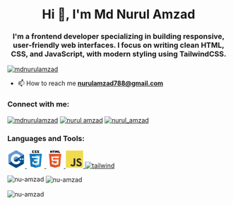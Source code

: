 <h1 align="center">Hi 👋, I'm Md Nurul Amzad</h1>
<h3 align="center">I'm a frontend developer specializing in building responsive, user-friendly web interfaces. I focus on writing clean HTML, CSS, and JavaScript, with modern styling using TailwindCSS.</h3>

<p align="left"> <a href="https://twitter.com/mdnurulamzad" target="blank"><img src="https://img.shields.io/twitter/follow/mdnurulamzad?logo=twitter&style=for-the-badge" alt="mdnurulamzad" /></a> </p>

- 📫 How to reach me **nurulamzad788@gmail.com**

<h3 align="left">Connect with me:</h3>
<p align="left">
<a href="https://twitter.com/mdnurulamzad" target="blank"><img align="center" src="https://raw.githubusercontent.com/rahuldkjain/github-profile-readme-generator/master/src/images/icons/Social/twitter.svg" alt="mdnurulamzad" height="30" width="40" /></a>
<a href="https://www.youtube.com/@mdnurulamzad" target="blank"><img align="center" src="https://raw.githubusercontent.com/rahuldkjain/github-profile-readme-generator/master/src/images/icons/Social/youtube.svg" alt="nurul amzad" height="30" width="40" /></a>
<a href="https://codeforces.com/profile/nurul_amzad" target="blank"><img align="center" src="https://raw.githubusercontent.com/rahuldkjain/github-profile-readme-generator/master/src/images/icons/Social/codeforces.svg" alt="nurul_amzad" height="30" width="40" /></a>
</p>

<h3 align="left">Languages and Tools:</h3>
<p align="left"> <a href="https://www.w3schools.com/cpp/" target="_blank" rel="noreferrer"> <img src="https://raw.githubusercontent.com/devicons/devicon/master/icons/cplusplus/cplusplus-original.svg" alt="cplusplus" width="40" height="40"/> </a> <a href="https://www.w3schools.com/css/" target="_blank" rel="noreferrer"> <img src="https://raw.githubusercontent.com/devicons/devicon/master/icons/css3/css3-original-wordmark.svg" alt="css3" width="40" height="40"/> </a> <a href="https://www.w3.org/html/" target="_blank" rel="noreferrer"> <img src="https://raw.githubusercontent.com/devicons/devicon/master/icons/html5/html5-original-wordmark.svg" alt="html5" width="40" height="40"/> </a> <a href="https://developer.mozilla.org/en-US/docs/Web/JavaScript" target="_blank" rel="noreferrer"> <img src="https://raw.githubusercontent.com/devicons/devicon/master/icons/javascript/javascript-original.svg" alt="javascript" width="40" height="40"/> </a> <a href="https://tailwindcss.com/" target="_blank" rel="noreferrer"> <img src="https://www.vectorlogo.zone/logos/tailwindcss/tailwindcss-icon.svg" alt="tailwind" width="40" height="40"/> </a> </p>

<p><img align="left" src="https://github-readme-stats.vercel.app/api/top-langs?username=nu-amzad&show_icons=true&locale=en&layout=compact" alt="nu-amzad" /></p>

<p>&nbsp;<img align="center" src="https://github-readme-stats.vercel.app/api?username=nu-amzad&show_icons=true&locale=en" alt="nu-amzad" /></p>

<p><img align="center" src="https://github-readme-streak-stats.herokuapp.com/?user=nu-amzad&" alt="nu-amzad" /></p>
